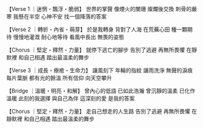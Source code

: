 【Verse 1 ｜迷惘・飄浮・脆弱】
世界的掌聲 像煙火的闌珊
燦爛後交換 刺骨的嚴寒
我懸在半空 心神不安
找一個降落的答案

【Verse 2 ｜轉折・內省・萌芽】
於是我轉身 背對了人海
在荒蕪心田 種一顆期待
慢慢地灌溉 耐心地等待
看風中長出 無畏的姿態

【Chorus ｜堅定・釋然・力量】
就停下逃亡的腳步
告別了逃避 再無所畏懼
在靜默裡 和自己相遇
踏出最溫柔的舞步

【Verse 3 ｜成長・療癒・生命力】
讓風刻下 年輪的指紋
讓雨洗淨 無聲的淚痕
每片葉脈 都有光的餘溫
所有信仰 向天空攀升

【Bridge ｜溫暖・明亮・和解】
曾內心的低語 已如此浩瀚
曾沉靜的溫柔 已化作溫暖
此刻的我選擇 與自己為伴
這深刻的愛 是我的答案

【Chorus ｜堅定・釋然・力量】
走自己想走的人生路
告別了逃避 再無所畏懼
在靜默裡 和自己相遇
踏出最溫柔的舞步
